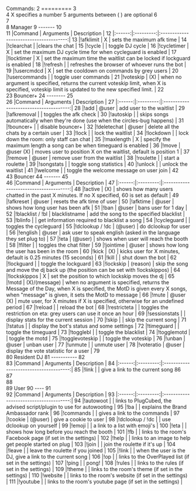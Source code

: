 Commands:
2	=========
3	
4	X specifies a number
5	arguments between ( ) are optional
6	
7	
8	Manager
9	-------
10	
11	|Command | Arguments |  Description |
12	|:------:|:---------:|:--------------------------------------:|
13	|!afklimit | X | sets the maximum afk time |
14	|!clearchat | |clears the chat |
15	|!cycle | | toggle DJ cycle |
16	|!cycletimer | X | set the maximum DJ cycle time for when cycleguard is enabled |
17	|!locktimer | X | set the maximum time the waitlist can be locked if lockguard is enabled |
18	|!refresh | | refreshes the browser of whoever runs the bot |
19	|!usercmdcd | X | set the cooldown on commands by grey users |
20	|!usercommands | | toggle user commands |
21	|!voteskip | (X) | when no argument is specified, returns the current voteskip limit, when X is specified, voteskip limit is updated to the new specified limit. |
22	
23	Bouncer+
24	--------
25	
26	|Command | Arguments |  Description |
27	|:------:|:---------:|:--------------------------------------:|
28	|!add | @user | add user to the waitlist |
29	|!afkremoval | | toggles the afk check |
30	|!autoskip | | skips songs automatically when they're done (use when the circles-bug happens) |
31	|!bouncer+ | | disable bouncer+ |
32	|!deletechat | @user | delete all the chats by a certain user |
33	|!lock | | lock the waitlist |
34	|!lockdown | | lock down the room: only staff can chat |
35	|!maxlength | X | specify the maximum length a song can be when timeguard is enabled |
36	|!move | @user (X) | moves user to position X on the waitlist, default is position 1 |
37	|!remove | @user | remove user from the waitlist |
38	|!roulette | | start a roulette |
39	|!songstats | | toggle song statistics |
40	|!unlock | | unlock the waitlist |
41	|!welcome | | toggle the welcome message on user join |
42	
43	Bouncer
44	-------
45	
46	|Command | Arguments |  Description |
47	|:------:|:---------:|:--------------------------------------:|
48	|!active | (X) | shows how many users chatted in the past X minutes. If no X specified, 60 is set as default |
49	|!afkreset | @user | resets the afk time of user |
50	|!afktime | @user | shows how long user has been afk |
51	|!ban | @user | bans user for 1 day |
52	|!blacklist / !bl | blacklistname | add the song to the specified blacklist |
53	|!blinfo | | get information required to blacklist a song |
54	|!cycleguard | | toggles the cycleguard |
55	|!dclookup / !dc | (@user) | do dclookup for user |
56	|!english | @user | ask user to speak english (asked in the language they set plug to) |
57	|!eta | (@user) | shows when user will reach the booth |
58	|!filter | | toggles the chat filter |
59	|!jointime | @user | shows how long the user has been in the room |
60	|!kick | (X) | kicks user for X minutes, default is 0.25 minutes (15 seconds) |
61	|!kill | | shut down the bot |
62	|!lockguard | | toggle the lockguard |
63	|!lockskip | (reason) | skip the song and move the dj back up (the position can be set with !lockskippos) |
64	|!lockskippos | X | set the position to which lockskip moves the dj |
65	|!motd | (X)/(message) | when no argument is specified, returns the Message of the Day, when X is specified, the MotD is given every X songs, when "message" is given, it sets the MotD to message |
66	|!mute | @user (X) | mute user, for X minutes if X is specified, otherwise for an undefined period |
67	|!reload | | reload the bot |
68	|!restricteta | | toggles the restriction on eta: grey users can use it once an hour |
69	|!sessionstats | | display stats for the current session |
70	|!skip | | skip the current song |
71	|!status | | display the bot's status and some settings |
72	|!timeguard | | toggle the timeguard |
73	|!togglebl | | toggle the blacklist |
74	|!togglemotd | | toggle the motd |
75	|!togglevoteskip | | toggle the voteskip |
76	|!unban | @user | unban user |
77	|!unmute | | unmute user |
78	|!voteratio | @user | display the vote statistic for a user |
79	
80	Resident DJ
81	-----------
82	
83	|Command | Arguments |  Description |
84	|:------:|:---------:|:--------------------------------------:|
85	|!link | | give a link to the current song
86	
87	
88	
89	User
90	----
91	
92	|Command | Arguments |  Description |
93	|:------:|:---------:|:--------------------------------------:|
94	|!autowoot | | links to PlugCubed, the advised script/plugin to use for autowooting |
95	|!ba | | explains the Brand Ambassador rank |
96	|!commands | | gives a link to the commands |
97	|!cookie | (@user) | give a cookie to user |
98	|!dclookup / !dc | | use dclookup on yourself |
99	|!emoji | | a link to a list with emoji's |
100	|!eta | | shows how long before you reach the booth |
101	|!fb | | links to the room's Facebook page (if set in the settings) |
102	|!help | | links to an image to help get people started on plug |
103	|!join | | join the roulette if it's up |
104	|!leave | | leave the roulette if you joined |
105	|!link | | when the user is the DJ, give a link to the current song |
106	|!op | | links to the OverPlayed list (if set in the settings) |
107	|!ping | | pong! |
108	|!rules | | links to the rules (if set in the settings) |
109	|!theme | | links to the room's theme (if set in the settings) |
110	|!website | | links to the room's website (if set in the settings) |
111	|!youtube | | links to the room's youtube page (if set in the settings) |
